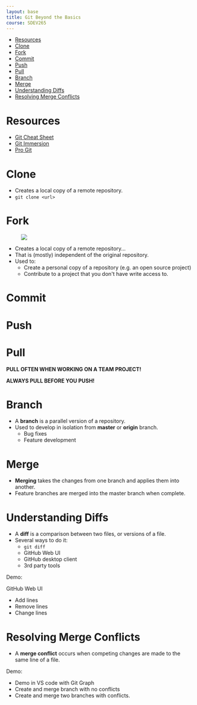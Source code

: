 ```yaml
---
layout: base
title: Git Beyond the Basics
course: SDEV265
---
```


- [Resources](#resources)
- [Clone](#clone)
- [Fork](#fork)
- [Commit](#commit)
- [Push](#push)
- [Pull](#pull)
- [Branch](#branch)
- [Merge](#merge)
- [Understanding Diffs](#understanding-diffs)
- [Resolving Merge Conflicts](#resolving-merge-conflicts)

# Resources

- [Git Cheat Sheet](https://education.github.com/git-cheat-sheet-education.pdf)
- [Git Immersion](https://gitimmersion.com/index.html)
- [Pro Git](https://git-scm.com/book/en/v2)

# Clone

- Creates a local copy of a remote repository.
- `git clone <url>`

# Fork

<figure>
    <span>
        <img src="https://cdn.ttgtmedia.com/rms/onlineimages/cdo-git_clone_vs_fork-f_desktop.png" style="">
    </span>
</figure>

- Creates a local copy of a remote repository...
- That is (mostly) independent of the original repository.
- Used to:
  - Create a personal copy of a repository (e.g. an open source project)
  - Contribute to a project that you don't have write access to.

# Commit

# Push

# Pull

**PULL OFTEN WHEN WORKING ON A TEAM PROJECT!**

**ALWAYS PULL BEFORE YOU PUSH!**

# Branch

- A **branch** is a parallel version of a repository.
- Used to develop in isolation from **master** or **origin** branch.
  - Bug fixes
  - Feature development

# Merge

- **Merging** takes the changes from one branch and applies them into another.
- Feature branches are merged into the master branch when complete.

# Understanding Diffs

- A **diff** is a comparison between two files, or versions of a file.
- Several ways to do it:
  - `git diff`
  - GitHub Web UI
  - GitHub desktop client
  - 3rd party tools

<p class="demo">Demo:</p>

GitHub Web UI

- Add lines
- Remove lines
- Change lines

# Resolving Merge Conflicts

- A **merge conflict** occurs when competing changes are made to the same line of a file.

<p class="demo">Demo:</p>

- Demo in VS code with Git Graph
- Create and merge branch with no conflicts
- Create and merge two branches with conflicts.
